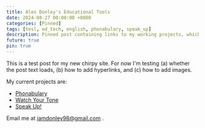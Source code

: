 ```yaml
---
title: Alex Donley's Educational Tools
date: 2024-08-27 00:00:00 +0800
categories: [Pinned]
tags: [tesl, ed_tech, english, phonabulary, speak_up]
description: Pinned post containing links to my working projects, which I use in my classroom.
future: true
pin: true
---
```


This is a test post for my new chirpy site. For now I'm testing (a) whether the post text loads, (b) how to add hyperlinks, and (c) how to add images.

My current projects are:
  - [Phonabulary](https://alexdonley.github.io/phonabulary)
  - [Watch Your Tone](https://alexdonley.github.io/watch_your_tone)
  - [Speak Up!](https://alexdonley.github.io/speak_up)

Email me at <iamdonley98@gmail.com> .
